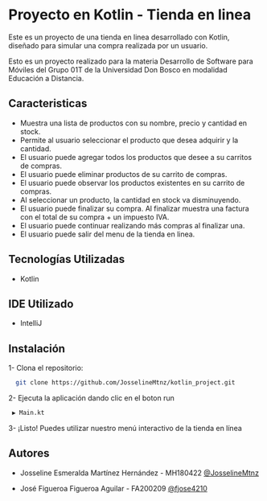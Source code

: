 
# Proyecto en Kotlin - Tienda en linea

Este es un proyecto de una tienda en linea desarrollado con Kotlin, diseñado para simular una compra realizada por un usuario.

Esto es un proyecto realizado para la materia Desarrollo de Software para Móviles del Grupo 01T de la Universidad Don Bosco en modalidad Educación a Distancia.



## Caracteristicas

- Muestra una lista de productos con su nombre, precio y cantidad en stock.
- Permite al usuario seleccionar el producto que desea adquirir y la cantidad.
- El usuario puede agregar todos los productos que desee a su carritos de compras.
- El usuario puede eliminar productos de su carrito de compras.
- El usuario puede observar los productos existentes en su carrito de compras.
- Al seleccionar un producto, la cantidad en stock va disminuyendo.
- El usuario puede finalizar su compra. Al finalizar muestra una factura con el total de su compra + un impuesto IVA.
- El usuario puede continuar realizando más compras al finalizar una.
- El usuario puede salir del menu de la tienda en linea.

## Tecnologías Utilizadas

- Kotlin

## IDE Utilizado

- IntelliJ 




## Instalación
1- Clona el repositorio:
```bash
  git clone https://github.com/JosselineMtnz/kotlin_project.git 
```

2- Ejecuta la aplicación dando clic en el boton run
```bash
 ▶ Main.kt
```
3- ¡Listo! Puedes utilizar nuestro menú interactivo de la tienda en línea


## Autores

- Josseline Esmeralda Martínez Hernández - MH180422 [@JosselineMtnz](https://github.com/JosselineMtnz)

-  José Figueroa Figueroa Aguilar - FA200209 [@fjose4210](https://github.com/fjose4210)